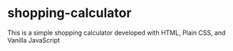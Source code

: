 # shopping-calculator
This is a simple shopping calculator developed with HTML, Plain CSS, and Vanilla JavaScript
